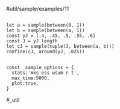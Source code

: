 #util/sample/examples/11
```js:js_input

let a = sample(between(0, 1))
let b = sample(between(a, 1))
const yJ = [.4, .45, .5, .55, .6]
const J = yJ.length
let cJ = sample(tuple(J, between(a, b)))
confine(cJ, around(yJ, .025))

```
```js:js_removed

const _sample_options = { 
  stats:'mks ess wsum r t',
  max_time:5000,
  plot:true,
}

```
#_util
